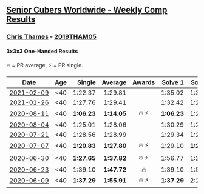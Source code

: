<style>table {white-space: nowrap;}</style>
<link rel="stylesheet" type="text/css" href="/scw-comp/css/flags.css" />

## [Senior Cubers Worldwide - Weekly Comp Results](/scw-comp/results/)
### [Chris Thames](README.md) - [2019THAM05](https://www.worldcubeassociation.org/persons/2019THAM05?event=333oh)
#### 3x3x3 One-Handed Results

<span style="white-space: nowrap;">🔥 = PR average</span>, <span style="white-space: nowrap;">⚡ = PR single</span>.

| Date | Age | Single | Average | Awards | Solve 1 | Solve 2 | Solve 3 | Solve 4 | Solve 5 | Video |
| :--: | :--: | --: | --: | :--: | --: | --: | --: | --: | --: | :-- |
| [2021-02-09](../../results/2021-02-09/333oh.md) | <40 | 1:22.37 | 1:29.81 |  | 1:35.02 | 1:32.03 | 1:22.37 | DNS | DNS | [Desktop](https://www.facebook.com/events/749806039307047/permalink/752798975674420) / [Mobile](https://m.facebook.com/events/749806039307047?view=permalink&id=752798975674420) |
| [2021-01-26](../../results/2021-01-26/333oh.md) | <40 | 1:27.76 | 1:29.41 |  | 1:32.42 | 1:28.04 | 1:27.76 | DNS | DNS | [Desktop](https://www.facebook.com/events/415506712992555/permalink/418662159343677) / [Mobile](https://m.facebook.com/events/415506712992555?view=permalink&id=418662159343677) |
| [2020-08-11](../../results/2020-08-11/333oh.md) | <40 | **1:06.23** | **1:14.05** | 🔥 ⚡ | **1:06.23** | 1:21.45 | 1:14.47 | DNS | DNS | [Desktop](https://www.facebook.com/events/338631130511019/permalink/342722970101835) / [Mobile](https://m.facebook.com/events/338631130511019?view=permalink&id=342722970101835) |
| [2020-08-04](../../results/2020-08-04/333oh.md) | <40 | 1:25.01 | 1:28.06 |  | 1:30.29 | 1:28.88 | 1:25.01 | DNS | DNS | [Desktop](https://www.facebook.com/events/748440219235440/permalink/751578635588265) / [Mobile](https://m.facebook.com/events/748440219235440?view=permalink&id=751578635588265) |
| [2020-07-21](../../results/2020-07-21/333oh.md) | <40 | 1:28.56 | 1:28.99 |  | 1:29.34 | 1:28.56 | 1:29.07 | DNS | DNS | [Desktop](https://www.facebook.com/events/1842039515939197/permalink/1845092288967253) / [Mobile](https://m.facebook.com/events/1842039515939197?view=permalink&id=1845092288967253) |
| [2020-07-07](../../results/2020-07-07/333oh.md) | <40 | **1:20.83** | **1:27.80** | 🔥 ⚡ | 1:29.10 | **1:20.83** | 1:33.48 | DNS | DNS | [Desktop](https://www.facebook.com/events/271667090769235/permalink/273234100612534) / [Mobile](https://m.facebook.com/events/271667090769235?view=permalink&id=273234100612534) |
| [2020-06-30](../../results/2020-06-30/333oh.md) | <40 | **1:27.65** | **1:37.82** | 🔥 ⚡ | 1:56.77 | 1:29.05 | **1:27.65** | DNS | DNS | [Desktop](https://www.facebook.com/events/679860472562391/permalink/681219155759856) / [Mobile](https://m.facebook.com/events/679860472562391?view=permalink&id=681219155759856) |
| [2020-06-23](../../results/2020-06-23/333oh.md) | <40 | 1:39.10 | **1:47.72** | 🔥 | 1:39.10 | 1:53.60 | 1:50.45 | DNS | DNS | [Desktop](https://www.facebook.com/events/722150235200875/permalink/725711178178114) / [Mobile](https://m.facebook.com/events/722150235200875?view=permalink&id=725711178178114) |
| [2020-06-09](../../results/2020-06-09/333oh.md) | <40 | **1:37.29** | **1:55.91** | 🔥 ⚡ | **1:37.29** | 2:26.79 | 1:43.65 | DNS | DNS | [Desktop](https://www.facebook.com/events/903549840109576/permalink/907439353053958) / [Mobile](https://m.facebook.com/events/903549840109576?view=permalink&id=907439353053958) |


<!-- Global site tag (gtag.js) - Google Analytics -->
<script async src="https://www.googletagmanager.com/gtag/js?id=UA-86348435-3"></script>
<script>window.dataLayer = window.dataLayer || []; function gtag() {dataLayer.push(arguments);} gtag('js', new Date()); gtag('config', 'UA-86348435-3');</script>
